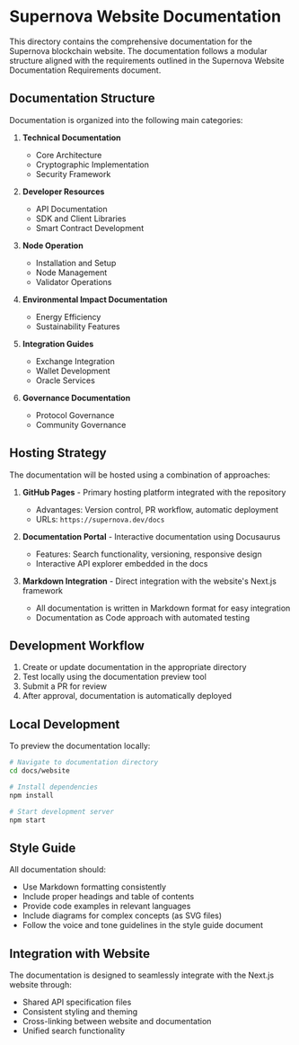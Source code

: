 # Supernova Website Documentation

This directory contains the comprehensive documentation for the Supernova blockchain website. The documentation follows a modular structure aligned with the requirements outlined in the Supernova Website Documentation Requirements document.

## Documentation Structure

Documentation is organized into the following main categories:

1. **Technical Documentation**
   - Core Architecture
   - Cryptographic Implementation
   - Security Framework

2. **Developer Resources**
   - API Documentation
   - SDK and Client Libraries
   - Smart Contract Development

3. **Node Operation**
   - Installation and Setup
   - Node Management
   - Validator Operations

4. **Environmental Impact Documentation**
   - Energy Efficiency
   - Sustainability Features

5. **Integration Guides**
   - Exchange Integration
   - Wallet Development
   - Oracle Services

6. **Governance Documentation**
   - Protocol Governance
   - Community Governance

## Hosting Strategy

The documentation will be hosted using a combination of approaches:

1. **GitHub Pages** - Primary hosting platform integrated with the repository
   - Advantages: Version control, PR workflow, automatic deployment
   - URLs: `https://supernova.dev/docs`

2. **Documentation Portal** - Interactive documentation using Docusaurus
   - Features: Search functionality, versioning, responsive design
   - Interactive API explorer embedded in the docs

3. **Markdown Integration** - Direct integration with the website's Next.js framework
   - All documentation is written in Markdown format for easy integration
   - Documentation as Code approach with automated testing

## Development Workflow

1. Create or update documentation in the appropriate directory
2. Test locally using the documentation preview tool
3. Submit a PR for review
4. After approval, documentation is automatically deployed

## Local Development

To preview the documentation locally:

```bash
# Navigate to documentation directory
cd docs/website

# Install dependencies
npm install

# Start development server
npm start
```

## Style Guide

All documentation should:
- Use Markdown formatting consistently
- Include proper headings and table of contents
- Provide code examples in relevant languages
- Include diagrams for complex concepts (as SVG files)
- Follow the voice and tone guidelines in the style guide document

## Integration with Website

The documentation is designed to seamlessly integrate with the Next.js website through:
- Shared API specification files
- Consistent styling and theming
- Cross-linking between website and documentation
- Unified search functionality 